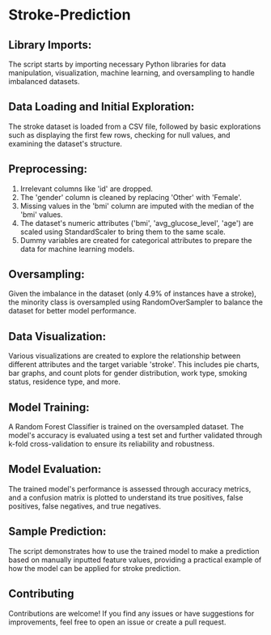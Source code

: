 # Stroke-Prediction

## Library Imports: 
The script starts by importing necessary Python libraries for data manipulation, visualization, machine learning, and oversampling to handle imbalanced datasets.

## Data Loading and Initial Exploration: 
The stroke dataset is loaded from a CSV file, followed by basic explorations such as displaying the first few rows, checking for null values, and examining the dataset's structure.

## Preprocessing:

1. Irrelevant columns like 'id' are dropped.
2. The 'gender' column is cleaned by replacing 'Other' with 'Female'.
3. Missing values in the 'bmi' column are imputed with the median of the 'bmi' values.
4. The dataset's numeric attributes ('bmi', 'avg_glucose_level', 'age') are scaled using StandardScaler to bring them to the same scale.
6. Dummy variables are created for categorical attributes to prepare the data for machine learning models.

## Oversampling: 
Given the imbalance in the dataset (only 4.9% of instances have a stroke), the minority class is oversampled using RandomOverSampler to balance the dataset for better model performance.

## Data Visualization: 
Various visualizations are created to explore the relationship between different attributes and the target variable 'stroke'. This includes pie charts, bar graphs, and count plots for gender distribution, work type, smoking status, residence type, and more.

## Model Training:
A Random Forest Classifier is trained on the oversampled dataset. The model's accuracy is evaluated using a test set and further validated through k-fold cross-validation to ensure its reliability and robustness.

## Model Evaluation: 
The trained model's performance is assessed through accuracy metrics, and a confusion matrix is plotted to understand its true positives, false positives, false negatives, and true negatives.

## Sample Prediction: 
The script demonstrates how to use the trained model to make a prediction based on manually inputted feature values, providing a practical example of how the model can be applied for stroke prediction.

## Contributing
Contributions are welcome! If you find any issues or have suggestions for improvements, feel free to open an issue or create a pull request.

